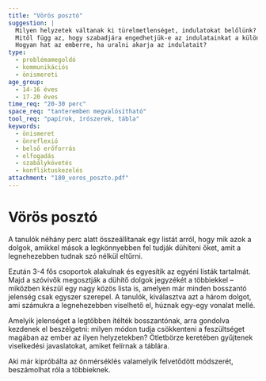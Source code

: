 ```yaml
---
title: "Vörös posztó"
suggestion: | 
  Milyen helyzetek váltanak ki türelmetlenséget, indulatokat belőlünk? Fontos-e, hogy tisztában legyünk ezzel?
  Mitől függ az, hogy szabadjára engedhetjük-e az indulatainkat a különféle helyzetekben?
  Hogyan hat az emberre, ha uralni akarja az indulatait?
type:
  - problémamegoldó
  - kommunikációs
  - önismereti
age_group:
  - 14-16 éves
  - 17-20 éves
time_req: "20-30 perc"
space_req: "tanteremben megvalósítható"
tool_req: "papírok, írószerek, tábla"
keywords: 
  - önismeret
  - önreflexió
  - belső erőforrás
  - elfogadás
  - szabálykövetés
  - konfliktuskezelés
attachment: "180_voros_poszto.pdf"
---
```


# Vörös posztó

A tanulók néhány perc alatt összeállítanak egy listát arról, hogy mik azok a dolgok, amikkel mások a legkönnyebben fel tudják dühíteni őket, amit a legnehezebben tudnak szó nélkül eltűrni.

Ezután 3-4 fős csoportok alakulnak és egyesítik az egyéni listák tartalmát. Majd a szóvivők megosztják a dühítő dolgok jegyzékét a többiekkel – miközben készül egy nagy közös lista is, amelyen már minden bosszantó jelenség csak egyszer szerepel. A tanulók, kiválasztva azt a három dolgot, ami számukra a legnehezebben viselhető el, húznak egy-egy vonalat mellé.

Amelyik jelenséget a legtöbben ítélték bosszantónak, arra gondolva kezdenek el beszélgetni: milyen módon tudja csökkenteni a feszültséget magában az ember az ilyen helyzetekben? Ötletbörze keretében gyűjtenek viselkedési javaslatokat, amiket felírnak a táblára.

Aki már kipróbálta az önmérséklés valamelyik felvetődött módszerét, beszámolhat róla a többieknek.
  
  
